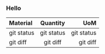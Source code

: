 ### Hello

| Material | Quantity | UoM |
| :---         |     :---:      |          ---: |
| git status   | git status     | git status    |
| git diff     | git diff       | git diff      |
